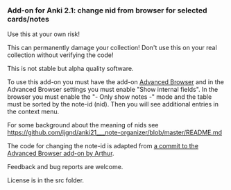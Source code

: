### Add-on for Anki 2.1: change nid from browser for selected cards/notes

Use this at your own risk!

This can permanently damage your collection! Don't use this on your real collection without verifying the code!

This is not stable but alpha quality software.

To use this add-on you must have the add-on [Advanced Browser](https://ankiweb.net/shared/info/874215009) and in the Advanced Browser settings you must enable "Show internal fields". In the browser you must enable the "- Only show notes -" mode and the table must be sorted by the note-id (nid). Then you will see additional entries in the context menu.

For some background about the meaning of nids see https://github.com/ijgnd/anki21___note-organizer/blob/master/README.md

The code for changing the note-id is adapted from [a commit to the Advanced Browser add-on by Arthur](https://github.com/hssm/advanced-browser/commit/7fba8f30f0ebd12b2f458f8a56ec7c6c068ddf24).

Feedback and bug reports are welcome.

License is in the src folder.
